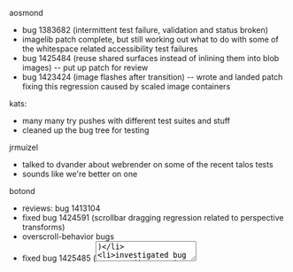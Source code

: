 aosmond
* bug 1383682 (intermittent test failure, validation and status broken)
* imagelib patch complete, but still working out what to do with some of the whitespace related accessibility test failures
* bug 1425484 (reuse shared surfaces instead of inlining them into blob images) -- put up patch for review
* bug 1423424 (image flashes after transition) -- wrote and landed patch fixing this regression caused by scaled image containers



kats:
* many many try pushes with different test suites and stuff
* cleaned up the bug tree for testing



jrmuizel
* talked to dvander about webrender on some of the recent talos tests
* sounds like we're better on one



botond
* reviews: bug 1413104 
* fixed bug 1424591 (scrollbar dragging regression related to perspective transforms) 
* overscroll-behavior bugs 
* fixed bug 1425485 (<textarea>) 
* investigated bug 1425573 (interaction with dispatch-to-content mechanism), have a diagnosis + fix plan 
* investigated bug 1425603 (scrolling over checkerboarded areas), have a diagnosis 
* requires fixing bug 1307555; wrote up some ideas on that
* making RDM support <meta viewport> (bug 1290420)



rhunt
* got parallel painting with OMTP passing try on OSX



kvark
* Vk portability: more metal fixes, investigations
* WR reviews, transformed primitives
* WR capturing infrastructure
* FF windows box shadows glitching

________________


